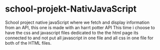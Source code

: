 # school-projekt-NativJavaScript
School project native javaScript where we fetch and display information from an API, this one is made with an harrt potter API 
This time i choose to have the css and javascript files dedicated to the the html page its connected to and not put all javascript in one file and all css in one file for both of the HTML files. 
